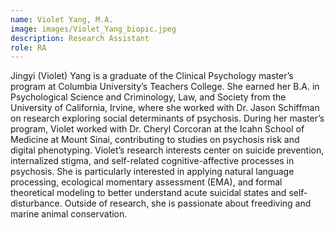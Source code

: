 ```yaml
---
name: Violet Yang, M.A.
image: images/Violet_Yang_biopic.jpeg
description: Research Assistant
role: RA
---
```


Jingyi (Violet) Yang is a graduate of the Clinical Psychology master’s program at Columbia University’s Teachers College. She earned her B.A. in Psychological Science and Criminology, Law, and Society from the University of California, Irvine, where she worked with Dr. Jason Schiffman on research exploring social determinants of psychosis. During her master’s program, Violet worked with Dr. Cheryl Corcoran at the Icahn School of Medicine at Mount Sinai, contributing to studies on psychosis risk and digital phenotyping. Violet’s research interests center on suicide prevention, internalized stigma, and self-related cognitive-affective processes in psychosis. She is particularly interested in applying natural language processing, ecological momentary assessment (EMA), and formal theoretical modeling to better understand acute suicidal states and self-disturbance. Outside of research, she is passionate about freediving and marine animal conservation.
